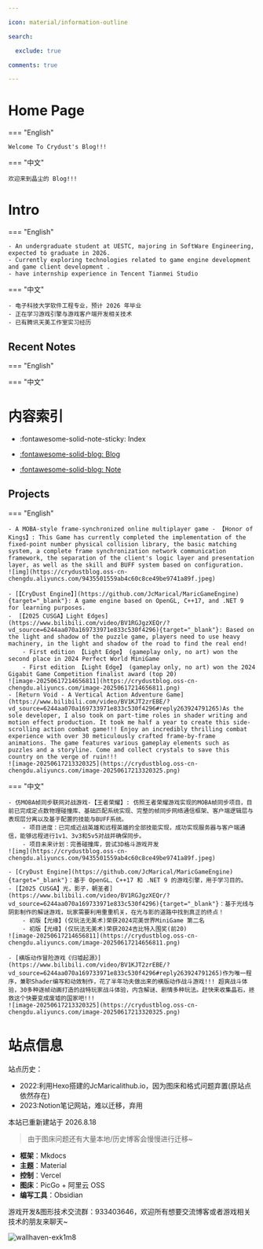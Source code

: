 ```yaml
---

icon: material/information-outline

search:

  exclude: true

comments: true

---
```


# Home Page
=== "English"

	Welcome To Crydust's Blog!!!

=== "中文"

	欢迎来到晶尘的 Blog!!!
# Intro
=== "English"

    - An undergraduate student at UESTC, majoring in SoftWare Engineering, expected to graduate in 2026.
    - Currently exploring technologies related to game engine development and game client development .
    - have internship experience in Tencent Tianmei Studio

=== "中文"

    - 电子科技大学软件工程专业，预计 2026 年毕业
    - 正在学习游戏引擎与游戏客户端开发相关技术
    - 已有腾讯天美工作室实习经历


## Recent Notes

=== "English"

=== "中文"

<!-- RECENT NOTES -->


# 内容索引
<div class="grid cards" markdown>

- :fontawesome-solid-note-sticky: Index

- [:fontawesome-solid-blog: Blog](blog/index.md)

- [:fontawesome-solid-blog: Note](笔记主页.md)

</div>




## Projects

  

=== "English"

	- A MOBA-style frame-synchronized online multiplayer game - 【Honor of Kings】: This Game has currently completed the implementation of the fixed-point number physical collision library, the basic matching system, a complete frame synchronization network communication framework, the separation of the client's logic layer and presentation layer, as well as the skill and BUFF system based on configuration.
	![img](https://crydustblog.oss-cn-chengdu.aliyuncs.com/9435501559ab4c60c8ce49be9741a89f.jpeg)
	
	- [【CryDust Engine】](https://github.com/JcMarical/MaricGameEngine){target="_blank"}: A game engine based on OpenGL, C++17, and .NET 9 for learning purposes.
	-  [【2025 CUSGA】Light Edges](https://www.bilibili.com/video/BV1RGJgzXEQr/?vd_source=6244aa070a169733971e833c530f4296){target="_blank"}: Based on the light and shadow of the puzzle game, players need to use heavy machinery, in the light and shadow of the road to find the real end!
		- First edition 【Light Edge】 (gameplay only, no art) won the second place in 2024 Perfect World MiniGame
		- First edition 【Light Edge】 (gameplay only, no art) won the 2024 Gigabit Game Competition finalist award (top 20)
	![image-20250617214656811](https://crydustblog.oss-cn-chengdu.aliyuncs.com/image-20250617214656811.png)
	- [Return Void - A Vertical Action Adventure Game](https://www.bilibili.com/video/BV1KJT2zrEBE/?vd_source=6244aa070a169733971e833c530f4296#reply263924791265)As the sole developer, I also took on part-time roles in shader writing and motion effect production. It took me half a year to create this side-scrolling action combat game!!! Enjoy an incredibly thrilling combat experience with over 30 meticulously crafted frame-by-frame animations. The game features various gameplay elements such as puzzles and a storyline. Come and collect crystals to save this country on the verge of ruin!!!
	![image-20250617213320325](https://crydustblog.oss-cn-chengdu.aliyuncs.com/image-20250617213320325.png)

=== "中文"

	- 仿MOBA帧同步联网对战游戏-【王者荣耀】: 仿照王者荣耀游戏实现的MOBA帧同步项目，目前已完成定点数物理碰撞库、基础匹配系统实现、完整的帧同步网络通信框架、客户端逻辑层与表现层分离以及基于配置的技能与BUFF系统。
		- 项目进度：已完成近战英雄和远程英雄的全部技能实现，成功实现服务器与客户端通信，能够远程进行1v1、3v3和5v5对战并确保同步。
		- 项目未来计划：完善碰撞库，尝试3D格斗游戏开发
	![img](https://crydustblog.oss-cn-chengdu.aliyuncs.com/9435501559ab4c60c8ce49be9741a89f.jpeg)
	
	- [CryDust Engine](https://github.com/JcMarical/MaricGameEngine){target="_blank"}：基于 OpenGL、C++17 和 .NET 9 的游戏引擎，用于学习目的。
	- [【2025 CUSGA】光，影子，朝圣者](https://www.bilibili.com/video/BV1RGJgzXEQr/?vd_source=6244aa070a169733971e833c530f4296){target="_blank"}：基于光线与阴影制作的解谜游戏，玩家需要利用重重机关，在光与影的道路中找到真正的终点！
		- 初版【光缘】(仅玩法无美术)荣获2024完美世界MiniGame 第二名
		- 初版【光缘】(仅玩法无美术)荣获2024吉比特入围奖(前20)
	![image-20250617214656811](https://crydustblog.oss-cn-chengdu.aliyuncs.com/image-20250617214656811.png)
	
	- [横版动作冒险游戏《归墟起源》](https://www.bilibili.com/video/BV1KJT2zrEBE/?vd_source=6244aa070a169733971e833c530f4296#reply263924791265)作为唯一程序，兼职Shader编写和动效制作，花了半年功夫做出来的横版动作战斗游戏!!! 超爽战斗体验，30多种逐帧动画打造的战特玩家战斗体验，内含解谜、剧情多种玩法。赶快来收集晶石，拯救这个快要变成废墟的国家吧!!!
	![image-20250617213320325](https://crydustblog.oss-cn-chengdu.aliyuncs.com/image-20250617213320325.png)









# 站点信息


站点历史：

- 2022:利用Hexo搭建的JcMaricalithub.io，因为图床和格式问题弃置(原站点依然存在)
- 2023:Notion笔记网站，难以迁移，弃用 


本站已重新建站于 2026.8.18
> 由于图床问题还有大量本地/历史博客会慢慢进行迁移~

- **框架**：Mkdocs
- **主题**：Material
- **控制**：Vercel
- **图床**：PicGo + 阿里云 OSS
- **编写工具**：Obsidian

游戏开发&图形技术交流群：933403646，欢迎所有想要交流博客或者游戏相关技术的朋友来聊天~

![wallhaven-exk1m8](https://crydustblog.oss-cn-chengdu.aliyuncs.com/wallhaven-exk1m8.jpg)




